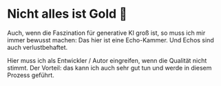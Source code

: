 # Nicht alles ist Gold 🥇

Auch, wenn die Faszination für generative KI groß ist, so muss ich mir immer bewusst machen: Das hier ist eine Echo-Kammer. Und Echos sind auch verlustbehaftet.

Hier muss ich als Entwickler / Autor eingreifen, wenn die Qualität nicht stimmt. Der Vorteil: das kann ich auch sehr gut tun und werde in diesem Prozess geführt.